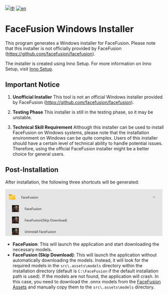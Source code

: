 [![中](https://img.shields.io/badge/lang-中-red.svg)](https://github.com/lanesky/ff-win-installer/blob/master/README.md)
[![en](https://img.shields.io/badge/lang-en-red.svg)](https://github.com/lanesky/ff-win-installer/blob/master/README.en.md)

# FaceFusion Windows Installer

This program generates a Windows installer for FaceFusion. Please note that this installer is not officially provided by FaceFusion (https://github.com/facefusion/facefusion).

The installer is created using Inno Setup. For more information on Inno Setup, visit [Inno Setup](https://jrsoftware.org/isinfo.php).

## Important Notice
1. **Unofficial Installer**
   This tool is not an official Windows installer provided by FaceFusion (https://github.com/facefusion/facefusion).

2. **Testing Phase**
   This installer is still in the testing phase, so it may be unstable.

3. **Technical Skill Requirement**
   Although this installer can be used to install FaceFusion on Windows systems, please note that the installation environment on Windows can be quite complex. Users of this installer should have a certain level of technical ability to handle potential issues. Therefore, using the official FaceFusion installer might be a better choice for general users.

## Post-Installation
After installation, the following three shortcuts will be generated:

<img src="images/shortcuts.png" alt="Shortcuts" width="500"/>

- **FaceFusion**: This will launch the application and start downloading the necessary models.
- **FaceFusion (Skip Download)**: This will launch the application without automatically downloading the models. Instead, it will look for the required models in the `src\.assets\models` directory within the installation directory (default is `C:\FaceFusion` if the default installation path is used). If the models are not found, the application will crash. In this case, you need to download the .onnx models from the [FaceFusion Assets](https://github.com/facefusion/facefusion-assets/releases/tag/models) and manually copy them to the `src\.assets\models` directory.
